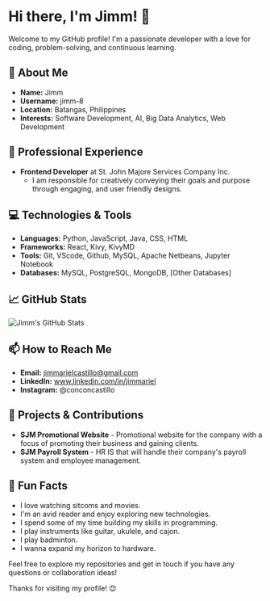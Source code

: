 # Hi there, I'm Jimm! 👋

Welcome to my GitHub profile! I'm a passionate developer with a love for coding, problem-solving, and continuous learning. 

## 🚀 About Me

- **Name:** Jimm
- **Username:** jimm-8
- **Location:** Batangas, Philippines
- **Interests:** Software Development, AI, Big Data Analytics, Web Development

 ## 💼 Professional Experience

- **Frontend Developer** at St. John Majore Services Company Inc.
  - I am responsible for creatively conveying their goals and purpose through engaging, and user friendly designs.
<!--- **Past Experience:**
  - **[Previous Job Title]** at [Previous Company]
    - Brief description of your role and responsibilities. -->

## 💻 Technologies & Tools

- **Languages:** Python, JavaScript, Java, CSS, HTML
- **Frameworks:** React, Kivy, KivyMD
- **Tools:** Git, VScode, Github, MySQL, Apache Netbeans, Jupyter Notebook
- **Databases:** MySQL, PostgreSQL, MongoDB, [Other Databases]

## 📈 GitHub Stats

![Jimm's GitHub Stats]([https://github-readme-stats.vercel.app/api?username=jimm-8&show_icons=true&theme=radical&cache_seconds=10])

## 📫 How to Reach Me

- **Email:** jimmarielcastillo@gmail.com
- **LinkedIn:** www.linkedin.com/in/jimmariel
- **Instagram:** @conconcastillo

## 🌱 Projects & Contributions

- **SJM Promotional Website** - Promotional website for the company with a focus of promoting their business and gaining clients.
- **SJM Payroll System** - HR IS that will handle their company's payroll system and employee management.
<!-- - **Open Source Contributions:**
  - **[Contribution Name]** - Brief description of the contribution. -->

## 🌟 Fun Facts

- I love watching sitcoms and movies.
- I'm an avid reader and enjoy exploring new technologies.
- I spend some of my time building my skills in programming.
- I play instruments like guitar, ukulele, and cajon.
- I play badminton.
- I wanna expand my horizon to hardware.

Feel free to explore my repositories and get in touch if you have any questions or collaboration ideas!

Thanks for visiting my profile! 😊
